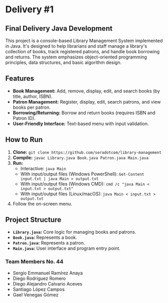 # Delivery #1

## Final Delivery Java Development

This project is a console-based Library Management System implemented in Java. It's designed to help librarians and staff manage a library's collection of books, track registered patrons, and handle book borrowing and returns. The system emphasizes object-oriented programming principles, data structures, and basic algorithm design.

## Features

*   **Book Management:** Add, remove, display, edit, and search books (by title, author, ISBN).
*   **Patron Management:** Register, display, edit, search patrons, and view books per patron.
*   **Borrowing/Returning:**  Borrow and return books (requires ISBN and Patron ID).
*   **User-Friendly Interface:** Text-based menu with input validation.

## How to Run

1.  **Clone:** `git clone https://github.com/seradotcom/library-management`
2.  **Compile:** `javac Library.java Book.java Patron.java Main.java`
3.  **Run:**
    *   Interactive: `java Main`
    *   With input/output files (Windows PowerShell): `Get-Content input.txt | java Main > output.txt`
    *    With input/output files (Windows CMD): `cmd /c "java Main < input.txt > output.txt"`
    *   With input/output files (Linux/macOS): `java Main < input.txt > output.txt`
4.  Follow the on-screen menu.

## Project Structure

*   **`Library.java`:** Core logic for managing books and patrons.
*   **`Book.java`:** Represents a book.
*   **`Patron.java`:** Represents a patron.
*   **`Main.java`:** User interface and program entry point.


### Team Members No. 44
* Sergio Emmanuel Ramírez Anaya 
* Diego Rodríguez Romero
* Diego Alejandro Calvario Aceves 
* Santiago López Campos
* Gael Venegas Gómez
